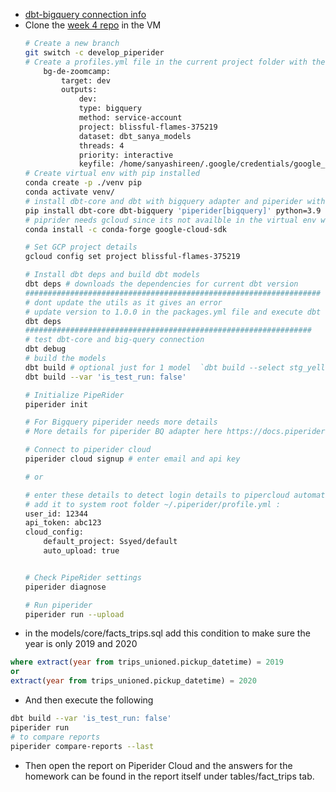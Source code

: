 * [dbt-bigquery connection info](https://www.shipyardapp.com/blog/dbt-core-bigquery/)
* Clone the [week 4 repo](https://github.com/sanyassyed/ny_taxi_rides_zoomcamp) in the VM
    ```bash
    # Create a new branch
    git switch -c develop_piperider
    # Create a profiles.yml file in the current project folder with the following content [Refer this video](https://youtu.be/1HmL63e-vRs?list=PL3MmuxUbc_hJed7dXYoJw8DoCuVHhGEQb&t=159)
        bg-de-zoomcamp:
            target: dev
            outputs:
                dev:
                type: bigquery
                method: service-account
                project: blissful-flames-375219
                dataset: dbt_sanya_models
                threads: 4
                priority: interactive
                keyfile: /home/sanyashireen/.google/credentials/google_credentials.json                
    # Create virtual env with pip installed
    conda create -p ./venv pip
    conda activate venv/
    # install dbt-core and dbt with bigquery adapter and piperider with bigquery adapter
    pip install dbt-core dbt-bigquery 'piperider[bigquery]' python=3.9
    # piprider needs gcloud since its not availble in the virtual env we install it here too
    conda install -c conda-forge google-cloud-sdk

    # Set GCP project details
    gcloud config set project blissful-flames-375219
    
    # Install dbt deps and build dbt models
    dbt deps # downloads the dependencies for current dbt version
    ##################################################################
    # dont update the utils as it gives an error
    # update version to 1.0.0 in the packages.yml file and execute dbt deps again
    dbt deps
    ################################################################
    # test dbt-core and big-query connection
    dbt debug
    # build the models
	dbt build # optional just for 1 model  `dbt build --select stg_yellow_tripdata`
    dbt build --var 'is_test_run: false'
    
    # Initialize PipeRider
    piperider init

    # For Bigquery piperider needs more details
    # More details for piperider BQ adapter here https://docs.piperider.io/reference/supported-data-sources/bigquery-connector

    # Connect to piperider cloud
    piperider cloud signup # enter email and api key
    
    # or
    
    # enter these details to detect login details to pipercloud automatically
    # add it to system root folder ~/.piperider/profile.yml :
    user_id: 12344
	api_token: abc123
    cloud_config:
        default_project: Ssyed/default
        auto_upload: true
    
    
    # Check PipeRider settings
    piperider diagnose
    
    # Run piperider
    piperider run --upload
    ```
* in the models/core/facts_trips.sql add this condition to make sure the year is only 2019 and 2020
```sql
where extract(year from trips_unioned.pickup_datetime) = 2019
or
extract(year from trips_unioned.pickup_datetime) = 2020
```
* And then execute the following
```bash
dbt build --var 'is_test_run: false'
piperider run
# to compare reports
piperider compare-reports --last
```

* Then open the report on Piperider Cloud and the answers for the homework can be found in the report itself under tables/fact_trips tab.